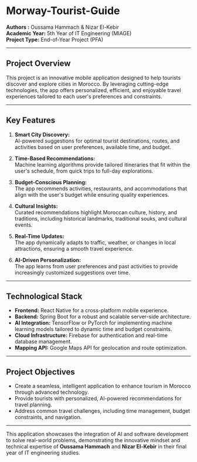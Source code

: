 # Morway-Tourist-Guide

   
**Authors :** Oussama Hammach & Nizar El-Kebir                      
**Academic Year:** 5th Year of IT Engineering (MIAGE)  
**Project Type:** End-of-Year Project (PFA)

---

## Project Overview  
This project is an innovative mobile application designed to help tourists discover and explore cities in Morocco. By leveraging cutting-edge technologies, the app offers personalized, efficient, and enjoyable travel experiences tailored to each user's preferences and constraints.

---

## Key Features  

1. **Smart City Discovery:**  
   AI-powered suggestions for optimal tourist destinations, routes, and activities based on user preferences, available time, and budget.

2. **Time-Based Recommendations:**  
   Machine learning algorithms provide tailored itineraries that fit within the user's schedule, from quick trips to full-day explorations.

3. **Budget-Conscious Planning:**  
   The app recommends activities, restaurants, and accommodations that align with the user's budget while ensuring quality experiences.

4. **Cultural Insights:**  
   Curated recommendations highlight Moroccan culture, history, and traditions, including historical landmarks, traditional souks, and cultural events.

5. **Real-Time Updates:**  
   The app dynamically adapts to traffic, weather, or changes in local attractions, ensuring a smooth travel experience.

6. **AI-Driven Personalization:**  
   The app learns from user preferences and past activities to provide increasingly customized suggestions over time.

---

## Technological Stack  

- **Frontend:** React Native for a cross-platform mobile experience.  
- **Backend:** Spring Boot for a robust and scalable server-side architecture.  
- **AI Integration:** TensorFlow or PyTorch for implementing machine learning models tailored to dynamic time and budget constraints.  
- **Cloud Infrastructure:** Firebase for authentication and real-time database management.  
- **Mapping API:** Google Maps API for geolocation and route optimization.

---

## Project Objectives  

- Create a seamless, intelligent application to enhance tourism in Morocco through advanced technology.  
- Provide tourists with personalized, AI-powered recommendations for travel planning.  
- Address common travel challenges, including time management, budget constraints, and navigation.  

---

This application showcases the integration of AI and software development to solve real-world problems, demonstrating the innovative mindset and technical expertise of **Oussama Hammach** and **Nizar El-Kebir** in their final year of IT engineering studies.
